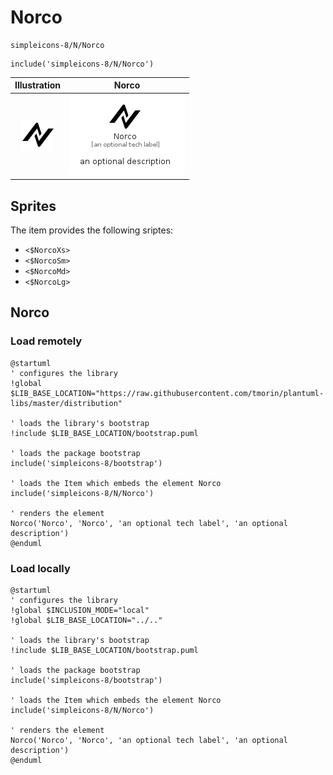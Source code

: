 # Norco


```text
simpleicons-8/N/Norco
```

```text
include('simpleicons-8/N/Norco')
```



| Illustration | Norco |
| :---: | :---: |
| ![illustration for Illustration](../../simpleicons-8/N/Norco.png) | ![illustration for Norco](../../simpleicons-8/N/Norco.Local.png) |



## Sprites
The item provides the following sriptes:

- `<$NorcoXs>`
- `<$NorcoSm>`
- `<$NorcoMd>`
- `<$NorcoLg>`





## Norco

### Load remotely
```plantuml
@startuml
' configures the library
!global $LIB_BASE_LOCATION="https://raw.githubusercontent.com/tmorin/plantuml-libs/master/distribution"

' loads the library's bootstrap
!include $LIB_BASE_LOCATION/bootstrap.puml

' loads the package bootstrap
include('simpleicons-8/bootstrap')

' loads the Item which embeds the element Norco
include('simpleicons-8/N/Norco')

' renders the element
Norco('Norco', 'Norco', 'an optional tech label', 'an optional description')
@enduml
```

### Load locally
```plantuml
@startuml
' configures the library
!global $INCLUSION_MODE="local"
!global $LIB_BASE_LOCATION="../.."

' loads the library's bootstrap
!include $LIB_BASE_LOCATION/bootstrap.puml

' loads the package bootstrap
include('simpleicons-8/bootstrap')

' loads the Item which embeds the element Norco
include('simpleicons-8/N/Norco')

' renders the element
Norco('Norco', 'Norco', 'an optional tech label', 'an optional description')
@enduml
```

